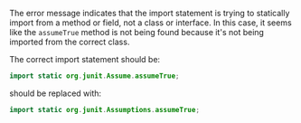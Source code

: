 The error message indicates that the import statement is trying to statically import from a method or field, not a class or interface. In this case, it seems like the `assumeTrue` method is not being found because it's not being imported from the correct class. 

The correct import statement should be:

```java
import static org.junit.Assume.assumeTrue;
```

should be replaced with:

```java
import static org.junit.Assumptions.assumeTrue;
```